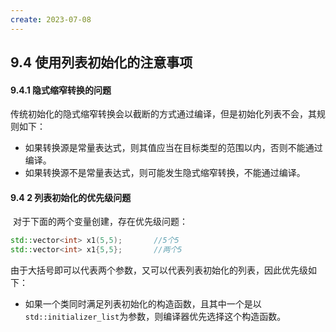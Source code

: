 ```yaml
---
create: 2023-07-08
---
```

## 9.4 使用列表初始化的注意事项

#### 9.4.1 隐式缩窄转换的问题

​	传统初始化的隐式缩窄转换会以截断的方式通过编译，但是初始化列表不会，其规则如下：

* 如果转换源是常量表达式，则其值应当在目标类型的范围以内，否则不能通过编译。
* 如果转换源不是常量表达式，则可能发生隐式缩窄转换，不能通过编译。

#### 9.4 2 列表初始化的优先级问题

​	对于下面的两个变量创建，存在优先级问题：

```C++
std::vector<int> x1(5,5);		//5个5
std::vector<int> x1{5,5};		//两个5
```

​	由于大括号即可以代表两个参数，又可以代表列表初始化的列表，因此优先级如下：

* 如果一个类同时满足列表初始化的构造函数，且其中一个是以`std::initializer_list`为参数，则编译器优先选择这个构造函数。